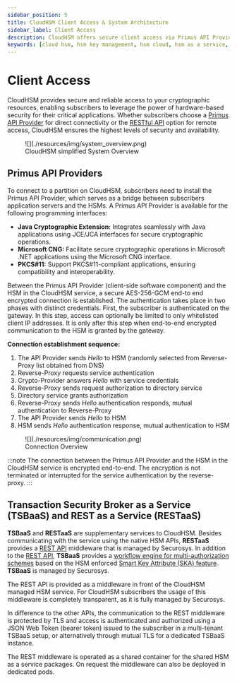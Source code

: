 ```yaml
---
sidebar_position: 5
title: CloudHSM Client Access & System Architecture
sidebar_label: Client Access
description: CloudHSM offers secure client access via Primus API Providers (Java, Microsoft CNG, PKCS#11) with AES-256-GCM encryption and rigorous authentication.
keywords: [cloud hsm, hsm key management, hsm cloud, hsm as a service, cloud based hsm, hsm digital signature, hsm services, hsm service, what is cloud hsm, hsm signing, hsm pki, hsm encryption, code signing hsm, hsm key, code signing service, hsm code signing, cloud code signing, cloud encryption key management, cloud hardware security module, cloudhsm vs kms, code signing certificate, key management hsm, microsoft encryption key management, hsm aws, document signing services, code signing, hsm providers, code signing as a service, aws cloudhsm documentation, hsm pricing]
---
```


# Client Access

CloudHSM provides secure and reliable access to your cryptographic resources, enabling subscribers to leverage the power of hardware-based security for their critical applications. Whether subscribers choose a [Primus API Provider](client_access#primus-api-providers) for direct connectivity or the [RESTful API](client_access#transaction-security-broker-as-a-service-tsbaas-and-rest-as-a-service-restaas) option for remote access, CloudHSM ensures the highest levels of security and availability.

<figure class="image">
  ![](./resources/img/system_overview.png)
  <figcaption>CloudHSM simplified System Overview</figcaption>
</figure>

## Primus API Providers

To connect to a partition on CloudHSM, subscribers need to install the Primus API Provider, which serves as a bridge between subscribers application servers and the HSMs. A Primus API Provider is available for the following programming interfaces:

- **Java Cryptographic Extension:** Integrates seamlessly with Java applications using JCE/JCA interfaces for secure cryptographic operations.
- **Microsoft CNG:** Facilitate secure cryptographic operations in Microsoft .NET applications using the Microsoft CNG interface.
- **PKCS#11:** Support PKCS#11-compliant applications, ensuring compatibility and interoperability.

Between the Primus API Provider (client-side software component) and the HSM in the CloudHSM service, a secure AES-256-GCM end-to end encrypted connection is established. The authentication takes place in two phases with distinct credentials. First, the subscriber is authenticated on the gateway. In this step, access can optionally be limited to only whitelisted client IP addresses. It is only after this step when end-to-end encrypted communication to the HSM is granted by the gateway.

**Connection establishment sequence:**

1. The API Provider sends _Hello_ to HSM (randomly selected from Reverse-Proxy list obtained from DNS)
2. Reverse-Proxy requests service authentication
3. Crypto-Provider answers _Hello_ with service credentials
4. Reverse-Proxy sends request authorization to directory service
5. Directory service grants authorization
6. Reverse-Proxy sends _Hello_ authentication responds, mutual authentication to Reverse-Proxy
7. The API Provider sends _Hello_ to HSM
8. HSM sends _Hello_ authentication response, mutual authentication to HSM

<figure class="image">
  ![](./resources/img/communication.png)
  <figcaption>Connection Overview</figcaption>
</figure>

:::note
The connection between the Primus API Provider and the HSM in the CloudHSM service is encrypted end-to-end. The encryption is not terminated or interrupted for the service authentication by the reverse-proxy.
:::

## Transaction Security Broker as a Service (TSBaaS) and REST as a Service (RESTaaS)

**TSBaaS** and **RESTaaS** are supplementary services to CloudHSM. Besides communicating with the service using the native HSM APIs, **RESTaaS** provides a [REST API](../../tsb/overview) middleware that is managed by Securosys. In addition to the [REST API](../../tsb/overview), **TSBaaS** provides a [workflow engine for multi-authorization schemes](../../tsb/Tutorials/TransactionSecurityBroker/transaction-security-broker) based on the HSM enforced [Smart Key Attribute (SKA) feature](/tsb/Tutorials/TransactionSecurityBroker/smart-key-attributes). **TSBaaS** is managed by Securosys.

The REST API is provided as a middleware in front of the CloudHSM managed HSM service. For CloudHSM subscribers the usage of this middleware is completely transparent, as it is fully managed by Securosys.

In difference to the other APIs, the communication to the REST middleware is protected by TLS and access is authenticated and authorized using a JSON Web Token (bearer token) issued to the subscriber in a multi-tenant TSBaaS setup, or alternatively through mutual TLS for a dedicated TSBaaS instance.

The REST middleware is operated as a shared container for the shared HSM as a service packages. On request the middleware can also be deployed in dedicated pods.

